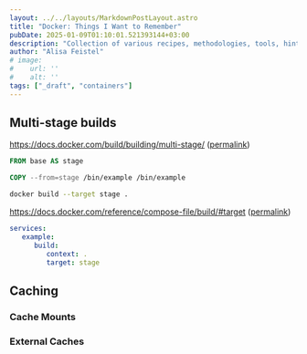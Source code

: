 ```yaml
---
layout: ../../layouts/MarkdownPostLayout.astro
title: "Docker: Things I Want to Remember"
pubDate: 2025-01-09T01:10:01.521393144+03:00
description: "Collection of various recipes, methodologies, tools, hints, talks, etc."
author: "Alisa Feistel"
# image:
#    url: ''
#    alt: ''
tags: ["_draft", "containers"]
---
```


## Multi-stage builds

<https://docs.docker.com/build/building/multi-stage/> ([permalink](https://github.com/docker/docs/blob/2aecb5f9d9ad9d4d8b7dd215ef1896f2f587c42a/content/manuals/build/building/multi-stage.md))

```dockerfile
FROM base AS stage
```

```dockerfile
COPY --from=stage /bin/example /bin/example
```

```sh
docker build --target stage .
```

<https://docs.docker.com/reference/compose-file/build/#target> ([permalink](https://github.com/docker/docs/blob/4baa3c605c61d20bb3172eb3199a20e7c36503aa/content/reference/compose-file/build.md#target))

```yaml
services:
   example:
      build:
         context: .
         target: stage
```

## Caching

### Cache Mounts

### External Caches
